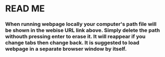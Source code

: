 # READ ME

### When running webpage locally your computer's path file will be shown in the webise URL link above. Simply delete the path withouth pressing enter to erase it. It will reappear if you change tabs then change back. It is suggested to load webpage in a separate browser window by itself.
